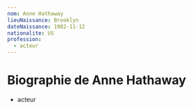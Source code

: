 ```yaml
---
nom: Anne Hathaway
lieuNaissance: Brooklyn
dateNaissance: 1982-11-12
nationalite: US
profession:
  - acteur
---
```


# Biographie de Anne Hathaway

- acteur
